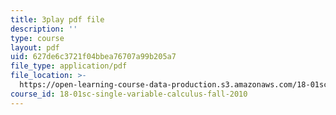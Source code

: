 ```yaml
---
title: 3play pdf file
description: ''
type: course
layout: pdf
uid: 627de6c3721f04bbea76707a99b205a7
file_type: application/pdf
file_location: >-
  https://open-learning-course-data-production.s3.amazonaws.com/18-01sc-single-variable-calculus-fall-2010/627de6c3721f04bbea76707a99b205a7_PNTnmH6jsRI.pdf
course_id: 18-01sc-single-variable-calculus-fall-2010
---
```

